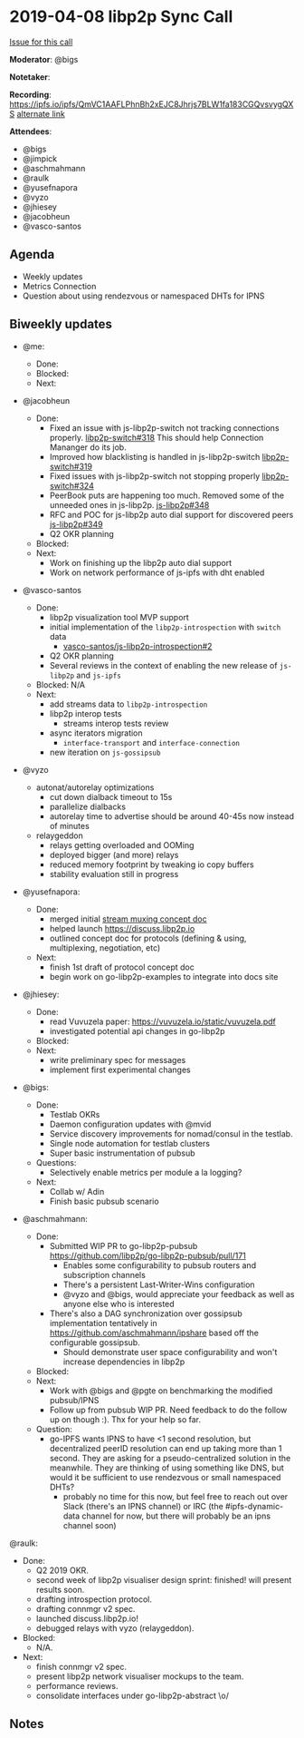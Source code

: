 # 2019-04-08 libp2p Sync Call

[Issue for this call](https://github.com/libp2p/team-mgmt/issues/16)

**Moderator**: @bigs

**Notetaker**:

**Recording**: https://ipfs.io/ipfs/QmVC1AAFLPhnBh2xEJC8Jhrjs7BLW1fa183CGQvsvygQXS [alternate link](https://drive.google.com/open?id=1yzOk3mq0RjCCs37Ga8yB9cuj3WjoYDSM)

**Attendees**:
  - @bigs
  - @jimpick
  - @aschmahmann
  - @raulk
  - @yusefnapora
  - @vyzo
  - @jhiesey
  - @jacobheun
  - @vasco-santos

## Agenda

- Weekly updates 
- Metrics Connection
- Question about using rendezvous or namespaced DHTs for IPNS

## Biweekly updates

- @me:
  - Done:
  - Blocked:
  - Next:

- @jacobheun
  - Done:
    - Fixed an issue with js-libp2p-switch not tracking connections properly. [libp2p-switch#318](https://github.com/libp2p/js-libp2p-switch/pull/318) This should help Connection Mananger do its job.
    - Improved how blacklisting is handled in js-libp2p-switch [libp2p-switch#319](https://github.com/libp2p/js-libp2p-switch/pull/319)
    - Fixed issues with js-libp2p-switch not stopping properly [libp2p-switch#324](https://github.com/libp2p/js-libp2p-switch/pull/324)
    - PeerBook puts are happening too much. Removed some of the unneeded ones in js-libp2p. [js-libp2p#348](https://github.com/libp2p/js-libp2p/pull/348)
    - RFC and POC for js-libp2p auto dial support for discovered peers [js-libp2p#349](https://github.com/libp2p/js-libp2p/pull/349)
    - Q2 OKR planning
  - Blocked:
  - Next:
    - Work on finishing up the libp2p auto dial support
    - Work on network performance of js-ipfs with dht enabled

- @vasco-santos

  - Done:
    - libp2p visualization tool MVP support
    - initial implementation of the `libp2p-introspection` with `switch` data
      - [vasco-santos/js-libp2p-introspection#2](https://github.com/vasco-santos/js-libp2p-introspection/pull/2)
    - Q2 OKR planning
    - Several reviews in the context of enabling the new release of `js-libp2p` and `js-ipfs`
  - Blocked: N/A
  - Next:
    - add streams data to `libp2p-introspection`
    - libp2p interop tests
      - streams interop tests review
    - async iterators migration
      - `interface-transport` and `interface-connection`
    - new iteration on `js-gossipsub`


- @vyzo
  - autonat/autorelay optimizations
    - cut down dialback timeout to 15s
    - parallelize dialbacks
    - autorelay time to advertise should be around 40-45s now instead of minutes
  - relaygeddon
    - relays getting overloaded and OOMing
    - deployed bigger (and more) relays
    - reduced memory footprint by tweaking io copy buffers
    - stability evaluation still in progress
    
- @yusefnapora:
  - Done:
    - merged initial [stream muxing concept doc](https://docs.libp2p.io/concepts/stream-multiplexing/)
    - helped launch https://discuss.libp2p.io
    - outlined concept doc for protocols (defining & using, multiplexing, negotiation, etc)
  - Next:
    - finish 1st draft of protocol concept doc
    - begin work on go-libp2p-examples to integrate into docs site 
    
- @jhiesey:
  - Done:
    - read Vuvuzela paper: https://vuvuzela.io/static/vuvuzela.pdf
    - investigated potential api changes in go-libp2p
  - Blocked:
  - Next:
    - write preliminary spec for messages
    - implement first experimental changes
    
- @bigs:
  - Done: 
    - Testlab OKRs
    - Daemon configuration updates with @mvid
    - Service discovery improvements for nomad/consul in the testlab.
    - Single node automation for testlab clusters
    - Super basic instrumentation of pubsub
  - Questions:
    - Selectively enable metrics per module a la logging?
  - Next:
    - Collab w/ Adin
    - Finish basic pubsub scenario   
  
- @aschmahmann:
  - Done:
    - Submitted WIP PR to go-libp2p-pubsub https://github.com/libp2p/go-libp2p-pubsub/pull/171
      - Enables some configurability to pubsub routers and subscription channels
      - There's a persistent Last-Writer-Wins configuration
      - @vyzo and @bigs, would appreciate your feedback as well as anyone else who is interested
     - There's also a DAG synchronization over gossipsub implementation tentatively in https://github.com/aschmahmann/ipshare based off the configurable gossipsub.
       - Should demonstrate user space configurability and won't increase dependencies in libp2p
  - Blocked:
  - Next:
    - Work with @bigs and @pgte on benchmarking the modified pubsub/IPNS
    - Follow up from pubsub WIP PR. Need feedback to do the follow up on though :). Thx for your help so far.
  - Question:
    - go-IPFS wants IPNS to have <1 second resolution, but decentralized peerID resolution can end up taking more than 1 second. They are asking for a pseudo-centralized solution in the meanwhile. They are thinking of using something like DNS, but would it be sufficient to use rendezvous or small namespaced DHTs?
      - probably no time for this now, but feel free to reach out over Slack (there's an IPNS channel) or IRC (the #ipfs-dynamic-data channel for now, but there will probably be an ipns channel soon)

@raulk:
  - Done:
    - Q2 2019 OKR.
    - second week of libp2p visualiser design sprint: finished! will present results soon.
    - drafting introspection protocol.
    - drafting connmgr v2 spec.
    - launched discuss.libp2p.io!
    - debugged relays with vyzo (relaygeddon).
  - Blocked:
    - N/A.
  - Next:
    - finish connmgr v2 spec.
    - present libp2p network visualiser mockups to the team.
    - performance reviews.
    - consolidate interfaces under go-libp2p-abstract \o/

## Notes

